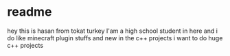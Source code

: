 # readme
hey this is hasan from tokat turkey I'am a high school student in here and i do like minecraft plugin stuffs and new in the c++ projects i want to do huge c++ projects
